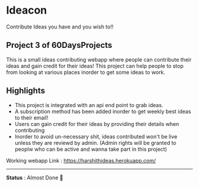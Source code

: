 # Ideacon
Contribute Ideas you have and you wish to!!

## Project 3 of 60DaysProjects

This is a small ideas contributing webapp where people can contribute their ideas and gain credit for their ideas! This project can help people to stop from looking at various places inorder to get some ideas to work.

## Highlights
* This project is integrated with an api end point to grab ideas. 
* A subscription method has been added inorder to get weekly best ideas to their email!
* Users can gain credit for their ideas by providing their details when contributing
* Inorder to avoid un-necessary shit, ideas contributed won't be live unless they are reviewd by admin. (Admin rights will be granted to peoplw who can be active and wanna take part in this project)


Working webapp Link : https://harshithideas.herokuapp.com/

<hr>

**Status** : Almost Done 👐 




